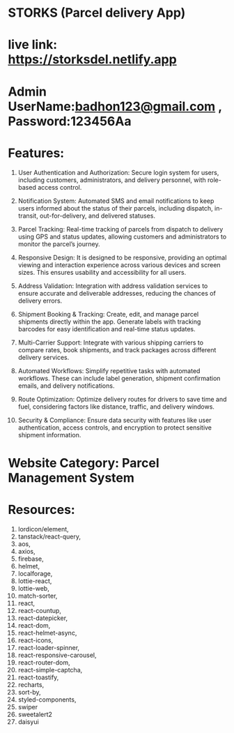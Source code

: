# STORKS (Parcel delivery App)

# live link: https://storksdel.netlify.app

# Admin UserName:badhon123@gmail.com , Password:123456Aa

# Features:

1. User Authentication and Authorization: Secure login system for users, including customers, administrators, and delivery personnel, with role-based access control.

2. Notification System: Automated SMS and email notifications to keep users informed about the status of their parcels, including dispatch, in-transit, out-for-delivery, and delivered statuses.

3. Parcel Tracking: Real-time tracking of parcels from dispatch to delivery using GPS and status updates, allowing customers and administrators to monitor the parcel’s journey.

4. Responsive Design: It is designed to be responsive, providing an optimal viewing and interaction experience across various devices and screen sizes. This ensures usability and accessibility for all users.

5. Address Validation: Integration with address validation services to ensure accurate and deliverable addresses, reducing the chances of delivery errors.

6. Shipment Booking & Tracking: Create, edit, and manage parcel shipments directly within the app. Generate labels with tracking barcodes for easy identification and real-time status updates.

7. Multi-Carrier Support: Integrate with various shipping carriers to compare rates, book shipments, and track packages across different delivery services.

8. Automated Workflows: Simplify repetitive tasks with automated workflows. These can include label generation, shipment confirmation emails, and delivery notifications.

9. Route Optimization: Optimize delivery routes for drivers to save time and fuel, considering factors like distance, traffic, and delivery windows.
10. Security & Compliance: Ensure data security with features like user authentication, access controls, and encryption to protect sensitive shipment information.

# Website Category: Parcel Management System

# Resources:

1. lordicon/element,
2. tanstack/react-query,
3. aos,
4. axios,
5. firebase,
6. helmet,
7. localforage,
8. lottie-react,
9. lottie-web,
10. match-sorter,
11. react,
12. react-countup,
13. react-datepicker,
14. react-dom,
15. react-helmet-async,
16. react-icons,
17. react-loader-spinner,
18. react-responsive-carousel,
19. react-router-dom,
20. react-simple-captcha,
21. react-toastify,
22. recharts,
23. sort-by,
24. styled-components,
25. swiper
26. sweetalert2
27. daisyui

